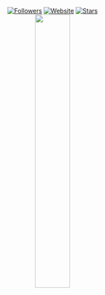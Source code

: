 <p align=center>  
  <a href="https://github.com/reIating?tab=followers"><img alt="Followers" src="https://img.shields.io/github/followers/reIating?style=for-the-badge&logoColor=ffffff&labelColor=000000&color=000000"></a>
 <a href="https://hacker.love"><img alt="Website" src="https://img.shields.io/website?up_message=hacker.love%20is%20up&up_color=000000&down_message=hacker.love%20is%20down&down_color=FF0000&url=https%3A%2F%2Fhacker.love&style=for-the-badge&labelColor=000000"></a>
  <a href="https://github.com/reIating?tab=stars"><img alt="Stars" src="https://img.shields.io/github/stars/reIating?style=for-the-badge&logoColor=ffffff&labelColor=000000&color=000000"></a>
 <br>  
  <a href="https://t.me/dipIomas"><img src="https://api.status.gg/telegram/5855516877?width=300&theme%5Bbackground%5D%5Bprimary%5D=000000&theme%5Bbackground%5D%5Bsecondary%5D=000000&theme%5Btext%5D%5Bprimary%5D=ffffff&theme%5Btext%5D%5Bsecondary%5D=ffffff&theme%5Bseparator%5D=ffffff&theme%5Blogo%5D=000000&border%5Bcolor%5D=6b6b6b00" width=40%></a>
</p>
<!-- https://files.catbox.moe/4598g8.webp -->
